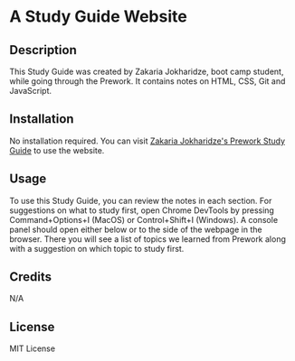 # A Study Guide Website

## Description

This Study Guide was created by Zakaria Jokharidze, boot camp student, while going through the Prework. It contains notes on HTML, CSS, Git and JavaScript.

## Installation

No installation required. You can visit [Zakaria Jokharidze's Prework Study Guide](https://zakroj.githubpages.com/prework-study-guide) to use the website.

## Usage

To use this Study Guide, you can review the notes in each section. For suggestions on what to study first, open Chrome DevTools by pressing Command+Options+I (MacOS) or Control+Shift+I (Windows). A console panel should open either below or to the side of the webpage in the browser. There you will see a list of topics we learned from Prework along with a suggestion on which topic to study first.

## Credits

N/A

## License

MIT License